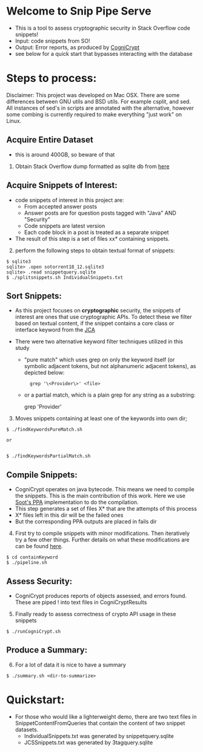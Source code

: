 # Welcome to Snip Pipe Serve
  * This is a tool to assess cryptographic security in Stack Overflow code snippets!
  * Input: code snippets from SO!
  * Output: Error reports, as produced by [CogniCrypt](https://github.com/CROSSINGTUD/CryptoAnalysis)
  * see below for a quick start that bypasses interacting with the database

# Steps to process:

Disclaimer: This project was developed on Mac OSX. There are some differences between GNU utils and BSD utils. For example csplit, and sed. All instances of sed's in scripts are annotated with the alternative, however some combing is currently required to make everything "just work" on Linux.

  ## Acquire Entire Dataset

  * this is around 400GB, so beware of that
  1) Obtain Stack Overflow dump formatted as sqlite db from [here](https://github.com/awwong1/sotorrent-sqlite3#data)

  ## Acquire Snippets of Interest:

  * code snippets of interest in this project are:
    * From accepted answer posts
    * Answer posts are for question posts tagged with "Java" AND "Security"
    * Code snippets are latest version
    * Each code block in a post is treated as a separate snippet
  * The result of this step is a set of files xx* containing snippets. 

    
  2) perform the following steps to obtain textual format of snippets:



    $ sqlite3
    sqlite> .open sotorrent18_12.sqlite3
    sqlite> .read snippetquery.sqlite
    $ ./splitsnippets.sh IndividualSnippets.txt

  ## Sort Snippets:

  * As this project focuses on **cryptographic** security, the snippets of interest are ones that use cryptographic APIs. To detect these we filter based on textual content, if the snippet contains a core class or interface keyword from the [JCA](https://docs.oracle.com/javase/9/security/java-cryptography-architecture-jca-reference-guide.htm#JSSEC-GUID-2BCFDD85-D533-4E6C-8CE9-29990DEB0190)

  * There were two alternative keyword filter techniques utilized in this study
    * "pure match" which uses grep on only the keyword itself (or symbolic adjacent tokens, but not alphanumeric adjacent tokens), as depicted below:




      	    grep '\<Provider\>' <file>


    * or a partial match, which is a plain grep for any string as a substring:



    


	    grep 'Provider' <file>



  3) Moves snippets containing at least one of the keywords into own dir;



    $ ./findKeywordsPureMatch.sh

    or


    $ ./findKeywordsPartialMatch.sh


  ## Compile Snippets:

  * CogniCrypt operates on java bytecode. This means we need to compile the snippets. This is the main contribution of this work. Here we use [Soot's PPA](http://www.sable.mcgill.ca/ppa/ppa_polyglot.html) implementation to do the compilation.
  * This step generates a set of files X* that are the attempts of this process
  * X* files left in this dir will be the failed ones
  * But the corresponding PPA outputs are placed in fails dir

  4) First try to compile snippets with minor modifications. Then iteratively try a few other things. Further details on what these modifications are can be found [here](https://github.com/knewbury01/SnipPipeServe/blob/master/tweakDoc.md).



    $ cd containKeyword
    $ ./pipeline.sh


  ## Assess Security:

  * CogniCrypt produces reports of objects assessed, and errors found. These are piped ! into text files in CogniCryptResults
  5) Finally ready to assess correctness of crypto API usage in these snippets



    $ ./runCogniCrypt.sh

  ## Produce a Summary:

  6) For a lot of data it is nice to have a summary



    $ ./summary.sh <dir-to-summarize>


# Quickstart:
  * For those who would like a lighterweight demo, there are two text files in SnippetContentFromQueries that contain the content of two snippet datasets.
    * IndividualSnippets.txt was generated by snippetquery.sqlite 
    * JCSSnippets.txt was generated by 3tagquery.sqlite